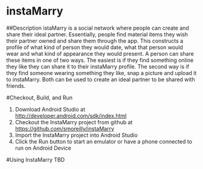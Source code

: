 # instaMarry

##Description
istaMarry is a social network where people can create and share their ideal partner. Essentially, people find material items they wish their partner owned and share them through the app. This constructs a profile of what kind of person they would date, what that person would wear and what kind of appearance they would present. 
A person can share these items in one of two ways. The easiest is if they find something online they like they can share it to their instaMarry profile. The second way is if they find someone wearing something they like, snap a picture and upload it to instaMarry. Both can be used to create an ideal partner to be shared with friends.

#Checkout, Build, and Run
1.	Download Android Studio at http://developer.android.com/sdk/index.html
2.	Checkout the InstaMarry project from github at https://github.com/smoreilly/instaMarry
3.	Import the InstaMarry project into Android Studio
4.	Click the Run button to start an emulator or have a phone connected to run on Android Device

#Using InstaMarry
TBD
